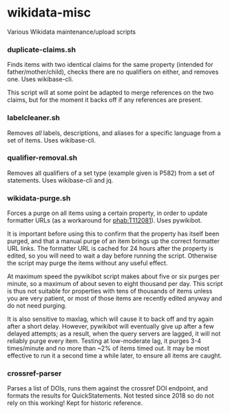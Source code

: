 # wikidata-misc
Various Wikidata maintenance/upload scripts

### duplicate-claims.sh

Finds items with two identical claims for the same property (intended for father/mother/child), checks there are no qualifiers on either, and removes one. Uses wikibase-cli.

This script will at some point be adapted to merge references on the two claims, but for the moment it backs off if any references are present.

### labelcleaner.sh

Removes *all* labels, descriptions, and aliases for a specific language from a set of items. Uses wikibase-cli.

### qualifier-removal.sh

Removes all qualifiers of a set type (example given is P582) from a set of statements. Uses wikibase-cli and jq.

### wikidata-purge.sh

Forces a purge on all items using a certain property, in order to update formatter URLs (as a workaround for [phab:T112081](https://phabricator.wikimedia.org/T112081)). Uses pywikibot. 

It is important before using this to confirm that the property has itself been purged, and that a manual purge of an item brings up the correct formatter URL links. The formatter URL is cached for 24 hours after the property is edited, so you will need to wait a day before running the script. Otherwise the script may purge the items without any useful effect.

At maximum speed the pywikibot script makes about five or six purges per minute, so a maximum of about seven to eight thousand per day. This script is thus not suitable for properties with tens of thousands of items unless you are very patient, or most of those items are recently edited anyway and do not need purging.

It is also sensitive to maxlag, which will cause it to back off and try again after a short delay. However, pywikibot will eventually give up after a few delayed attempts; as a result, when the query servers are lagged, it will not reliably purge every item. Testing at low-moderate lag, it purges 3-4 times/minute and no more than ~2% of items timed out. It may be most effective to run it a second time a while later, to ensure all items are caught.

### crossref-parser

Parses a list of DOIs, runs them against the crossref DOI endpoint, and formats the results for QuickStatements. Not tested since 2018 so do not rely on this working! Kept for historic reference.
